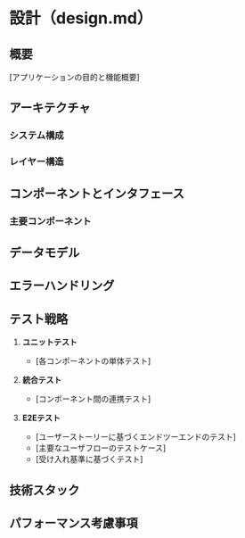 # 設計（design.md）

## 概要
[アプリケーションの目的と機能概要]

## アーキテクチャ
### システム構成
### レイヤー構造

## コンポーネントとインタフェース
### 主要コンポーネント

## データモデル

## エラーハンドリング

## テスト戦略
1. **ユニットテスト**
   - [各コンポーネントの単体テスト]

2. **統合テスト**
   - [コンポーネント間の連携テスト]

3. **E2Eテスト**
   - [ユーザーストーリーに基づくエンドツーエンドのテスト]
   - [主要なユーザフローのテストケース]
   - [受け入れ基準に基づくテスト]

## 技術スタック

## パフォーマンス考慮事項
